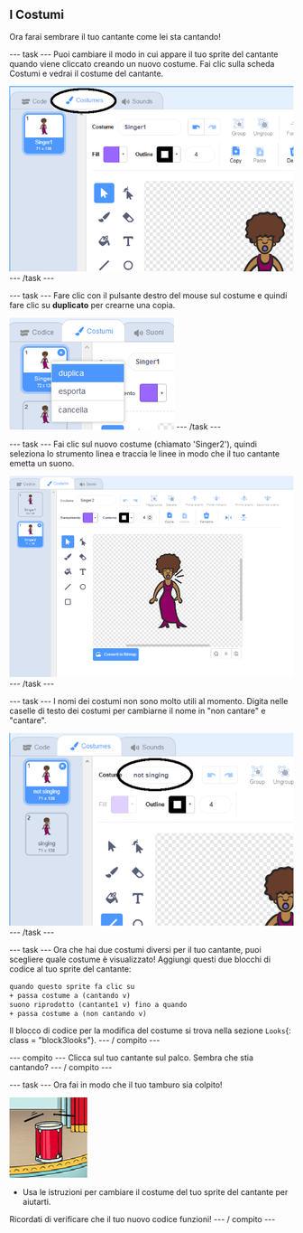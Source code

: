 ## I Costumi

Ora farai sembrare il tuo cantante come lei sta cantando!

\--- task \--- Puoi cambiare il modo in cui appare il tuo sprite del cantante quando viene cliccato creando un nuovo costume. Fai clic sulla scheda Costumi e vedrai il costume del cantante.

![schermata](images/band-singer-costume-annotated.png) \--- /task \---

\--- task \--- Fare clic con il pulsante destro del mouse sul costume e quindi fare clic su **duplicato** per crearne una copia.

![screenshot](images/band-singer-duplicate.png) \--- /task \---

\--- task \--- Fai clic sul nuovo costume (chiamato 'Singer2'), quindi seleziona lo strumento linea e traccia le linee in modo che il tuo cantante emetta un suono.

![schermata](images/band-singer-click.png) \--- /task \---

\--- task \--- I nomi dei costumi non sono molto utili al momento. Digita nelle caselle di testo dei costumi per cambiarne il nome in "non cantare" e "cantare".

![screenshot](images/band-singer-name-annotated.png) \--- /task \---

\--- task \--- Ora che hai due costumi diversi per il tuo cantante, puoi scegliere quale costume è visualizzato! Aggiungi questi due blocchi di codice al tuo sprite del cantante:

```blocks3
quando questo sprite fa clic su
+ passa costume a (cantando v)
suono riprodotto (cantante1 v) fino a quando
+ passa costume a (non cantando v)
```

Il blocco di codice per la modifica del costume si trova nella sezione `Looks`{: class = "block3looks"}. \--- / compito \---

\--- compito \--- Clicca sul tuo cantante sul palco. Sembra che stia cantando? \--- / compito \---

\--- task \--- Ora fai in modo che il tuo tamburo sia colpito!

![screenshot](images/band-drum-final.png)

- Usa le istruzioni per cambiare il costume del tuo sprite del cantante per aiutarti.

Ricordati di verificare che il tuo nuovo codice funzioni! \--- / compito \---